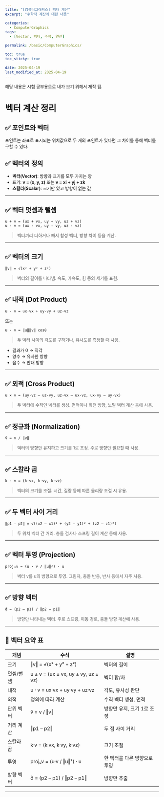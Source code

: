 ```yaml
---
title: "[컴퓨터그래픽스] 벡터 계산"
excerpt: "수학적 계산에 대한 내용"

categories:
  - ComputerGraphics
tags:
  - [Vector, 벡터, 수학, 연산]

permalink: /basic/ComputerGraphics/

toc: true
toc_sticky: true

date: 2025-04-19
last_modified_at: 2025-04-19
---
```


해당 내용은 시험 공부용으로 내가 보기 위해서 제작 됨.

# 벡터 계산 정리

## ✅ 포인트와 벡터

포인트는 좌표로 표시되는 위치값으로 두 개의 포인트가 있다면 그 차이를 통해 벡터를 구할 수 있다.

## ✅ 벡터의 정의

- **벡터(Vector)**: 방향과 크기를 모두 가지는 양
- 표기: **v = (x, y, z)** 또는 **v = xi + yj + zk**
- **스칼라(Scalar)**: 크기만 있고 방향이 없는 값

---

## ✅ 벡터 덧셈과 뺄셈

```
u + v = (ux + vx, uy + vy, uz + vz)
u - v = (ux - vx, uy - vy, uz - vz)
```

> 벡터끼리 더하거나 빼서 합성 벡터, 방향 차이 등을 계산.

---

## ✅ 벡터의 크기

```
‖v‖ = √(x² + y² + z²)
```

> 벡터의 길이를 나타냄. 속도, 가속도, 힘 등의 세기를 표현.

---

## ✅ 내적 (Dot Product)

```
u · v = ux·vx + uy·vy + uz·vz
```

또는

```
u · v = ‖u‖‖v‖ cosθ
```

> 두 벡터 사이의 각도를 구하거나, 유사도를 측정할 때 사용.

- 결과가 0 → 직각
- 양수 → 유사한 방향
- 음수 → 반대 방향

---

## ✅ 외적 (Cross Product)

```
u × v = (uy·vz – uz·vy, uz·vx – ux·vz, ux·vy – uy·vx)
```

> 두 벡터에 수직인 벡터를 생성. 면적이나 회전 방향, 노멀 벡터 계산 등에 사용.

---

## ✅ 정규화 (Normalization)

```
v̂ = v / ‖v‖
```

> 벡터의 방향만 유지하고 크기를 1로 조정. 주로 방향만 필요할 때 사용.

---

## ✅ 스칼라 곱

```
k · v = (k·vx, k·vy, k·vz)
```

> 벡터의 크기를 조절. 시간, 질량 등에 따른 물리량 조절 시 유용.

---

## ✅ 두 벡터 사이 거리

```
‖p1 - p2‖ = √((x2 – x1)² + (y2 – y1)² + (z2 – z1)²)
```

> 두 위치 벡터 간 거리. 충돌 검사나 스프링 길이 계산 등에 사용.

---

## ✅ 벡터 투영 (Projection)

```
projᵤv = (u · v / ‖u‖²) · u
```

> 벡터 v를 u의 방향으로 투영. 그림자, 충돌 반응, 반사 등에서 자주 사용.

---

## ✅ 방향 벡터

```
d̂ = (p2 – p1) / ‖p2 – p1‖
```

> 방향만 나타내는 벡터. 주로 스프링, 이동 경로, 충돌 방향 계산에 사용.

---

## 📌 벡터 요약 표

| 개념      | 수식                                | 설명                         |
| --------- | ----------------------------------- | ---------------------------- |
| 크기      | ‖v‖ = √(x² + y² + z²)               | 벡터의 길이                  |
| 덧셈/뺄셈 | u ± v = (ux ± vx, uy ± vy, uz ± vz) | 벡터 합/차                   |
| 내적      | u · v = ux·vx + uy·vy + uz·vz       | 각도, 유사성 판단            |
| 외적      | 정의에 따라 계산                    | 수직 벡터 생성, 면적         |
| 단위 벡터 | v̂ = v / ‖v‖                         | 방향만 유지, 크기 1로 조정   |
| 거리 계산 | ‖p1 – p2‖                           | 두 점 사이 거리              |
| 스칼라 곱 | k·v = (k·vx, k·vy, k·vz)            | 크기 조절                    |
| 투영      | projᵤv = (u·v / ‖u‖²) · u           | 한 벡터를 다른 방향으로 투영 |
| 방향 벡터 | d̂ = (p2 – p1) / ‖p2 – p1‖           | 방향만 추출                  |

---
